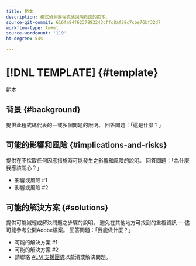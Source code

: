 ```yaml
---
title: 範本
description: 模式偵測器程式碼說明頁面的範本。
source-git-commit: 616fa84f6237893243cffc8af28c7cbe76bf32d7
workflow-type: tm+mt
source-wordcount: '119'
ht-degree: 54%

---
```



# [!DNL TEMPLATE] {#template}

範本

## 背景 {#background}

提供此程式碼代表的一或多個問題的說明。
回答問題：「這是什麼？」

## 可能的影響和風險 {#implications-and-risks}

提供在不採取任何因應措施時可能發生之影響和風險的說明。
回答問題：「為什麼我應該關心？」

* 影響或風險 #1
* 影響或風險 #2

## 可能的解決方案 {#solutions}

提供可能減輕或解決問題之步驟的說明。 避免在其他地方可找到的重複資訊 — 儘可能參考公開Adobe檔案。
回答問題：「我能做什麼？」

* 可能的解決方案 #1
* 可能的解決方案 #2
* 請聯絡 [AEM 支援團隊](https://helpx.adobe.com/tw/enterprise/using/support-for-experience-cloud.html)以釐清或解決問題。
